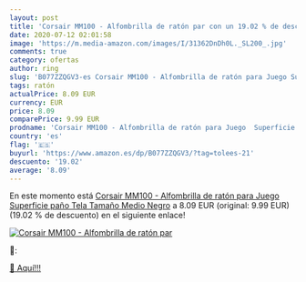 ```yaml
---
layout: post
title: 'Corsair MM100 - Alfombrilla de ratón par con un 19.02 % de descuento'
date: 2020-07-12 02:01:58
image: 'https://m.media-amazon.com/images/I/31362DnDh0L._SL200_.jpg'
comments: true
category: ofertas
author: ring
slug: 'B077ZZQGV3-es Corsair MM100 - Alfombrilla de ratón para Juego Superficie...'
tags: ratón
actualPrice: 8.09 EUR
currency: EUR
price: 8.09
comparePrice: 9.99 EUR
prodname: 'Corsair MM100 - Alfombrilla de ratón para Juego  Superficie paño  Tela  Tamaño Medio  Negro'
country: 'es'
flag: '🇪🇸'
buyurl: 'https://www.amazon.es/dp/B077ZZQGV3/?tag=tolees-21'
descuento: '19.02'
average: '8.09'
---
```


En este momento está [Corsair MM100 - Alfombrilla de ratón para Juego  Superficie paño  Tela  Tamaño Medio  Negro](https://www.amazon.es/dp/B077ZZQGV3/?tag=tolees-21) a 8.09 EUR (original: 9.99 EUR) (19.02 %  de descuento) en el siguiente enlace!

[![Corsair MM100 - Alfombrilla de ratón par](https://m.media-amazon.com/images/I/31362DnDh0L._SL200_.jpg)](https://www.amazon.es/dp/B077ZZQGV3/?tag=tolees-21)

🔎:


[🛒 Aquí!!!](https://www.amazon.es/dp/B077ZZQGV3/?tag=tolees-21)
